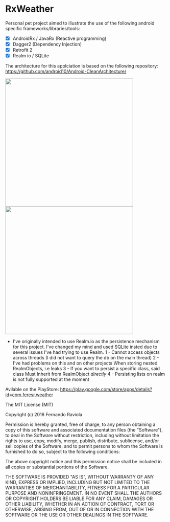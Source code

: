 # RxWeather

Personal pet project aimed to illustrate the use of the following android specific frameworks/libraries/tools: 

- [x] AndroidRx / JavaRx (Reactive programming)
- [x] Dagger2 (Dependency Injection)
- [x] Retrofit 2
- [x] Realm io / SQLite

The architecture for this applciation is based on the following repository:
https://github.com/android10/Android-CleanArchitecture/

<img src="https://lh3.googleusercontent.com/jC-E62Ejhh_EIXfm48K3X_sPJKPEdF6URAMxmEMZfWD1PHFExksB85lUxARwrN4AljA=h900-rw" width="400">
<img src="https://lh3.googleusercontent.com/b-_GbMh6FRNUJbutow7XNgTPrWVVTZrvKbf-dVY0083QLbTIPZu-3zO0U80dPq5Be3Im=h900-rw" width="400">

* I've originally intended to use Realm.io as the persistence mechanism for this project.
I've changed my mind and used SQLite insted due to several issues I've had trying to use Realm.
1 - Cannot access objects across threads (I did not want to query the db on the main thread)
2 - I've had problems on this and on other projects When storing nested RealmObjects, i.e leaks
3 - If you want to persist a specific class, said class Must Inherit from RealmObject *directly*
4 - Persisting lists on realm is not fully supported at the moment

Avilable on the PlayStore: https://play.google.com/store/apps/details?id=com.feresr.weather

The MIT License (MIT)

Copyright (c) 2016 Fernando Raviola

Permission is hereby granted, free of charge, to any person obtaining a copy
of this software and associated documentation files (the "Software"), to deal
in the Software without restriction, including without limitation the rights
to use, copy, modify, merge, publish, distribute, sublicense, and/or sell
copies of the Software, and to permit persons to whom the Software is
furnished to do so, subject to the following conditions:

The above copyright notice and this permission notice shall be included in all
copies or substantial portions of the Software.

THE SOFTWARE IS PROVIDED "AS IS", WITHOUT WARRANTY OF ANY KIND, EXPRESS OR
IMPLIED, INCLUDING BUT NOT LIMITED TO THE WARRANTIES OF MERCHANTABILITY,
FITNESS FOR A PARTICULAR PURPOSE AND NONINFRINGEMENT. IN NO EVENT SHALL THE
AUTHORS OR COPYRIGHT HOLDERS BE LIABLE FOR ANY CLAIM, DAMAGES OR OTHER
LIABILITY, WHETHER IN AN ACTION OF CONTRACT, TORT OR OTHERWISE, ARISING FROM,
OUT OF OR IN CONNECTION WITH THE SOFTWARE OR THE USE OR OTHER DEALINGS IN THE
SOFTWARE.
